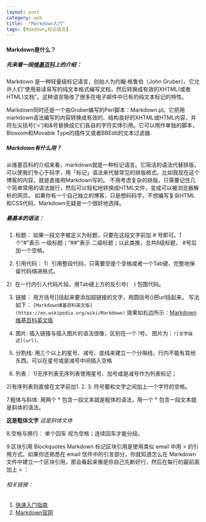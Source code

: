 ```yaml
---
layout: post
category: web
title:  "Markdown入门"
tags: [Makdown,标记语言]
---
```


#### Markdown是什么？

##### 先来看一段[维基百科](https://zh.wikipedia.org/zh-cn/Markdown)上的介绍：

Markdown 是一种轻量级标记语言，创始人为约翰·格鲁伯（John Gruber）。它允许人们“使用易读易写的纯文本格式编写文档，然后转换成有效的XHTML(或者HTML)文档”。这种语言吸收了很多在电子邮件中已有的纯文本标记的特性。

Markdown同时还是一个由Gruber编写的Perl脚本：Markdown.pl。它把用markdown语法编写的内容转换成有效的、结构良好的XHTML或HTML内容，并将左尖括号('<')和&号替换成它们各自的字符实体引用。它可以用作单独的脚本，Blosxom和Movable Type的插件又或者BBEdit的文本过滤器.


##### Markdown有什么用？
从维基百科的介绍来看，markdown就是一种标记语言。它简洁的语法代替排版，可以使我们专心于码字，用「标记」语法来代替常见的排版格式。比如我现在这个博客的内容，就是直接用Markdown写的。 不用考虑复杂的排版，只需要记住几个简单常用的语法就行，然后可以轻松地转换成HTML文件，变成可以被浏览器解析的网页。
如果你有一个自己独立的博客，只是想码码字，不想编写复杂HTML和CSS代码，Markdown无疑是一个很好地选择。

#####  最基本的语法：
1. 标题：
如果一段文字被定义为标题，只要在这段文字前加 # 号即可。1个“#”表示 一级标题；“##”表示 二级标题；以此类推，总共6级标题， #号后加一个空格。

2. 引用代码：
1）引用整段代码，只需要空是个空格或者一个Tab键，完整地保留代码缩进格式。


2）在一行内引入代码片段。用Tab键上方的反引号(`  `) 包围代码。

3. 链接：
用方括号[]括起来要添加超链接的文字，用圆括号()把url括起来。
写法如下：
`[Markdown维基百科英文版](https://en.wikipedia.org/wiki/Markdown)`
效果如右边所示：[Markdown维基百科英文版](https://en.wikipedia.org/wiki/Markdown)

4. 图片:
插入链接与插入图片的语法很像，区别在一个 !号。
图片为：`![文字描述](url)。`

5. 分割线: 
用三个以上的星号、减号、底线来建立一个分隔线，行内不能有其他东西。可以在星号或是减号中间插入空格

6. 列表：
1)无序列表无序列表使用星号、加号或是减号作为列表标记；


2)有序列表则直接在文字前加1. 2. 3. 符号要和文字之间加上一个字符的空格。

7.粗体与斜体: 
用两个 * 包含一段文本就是粗体的语法，用一个 * 包含一段文本就是斜体的语法。

**这是粗体文字**
*这是斜体文体*

8.空格与换行： 
单个回车 视为空格；连续回车才能分段。

9.区块引用 Blockquotes
Markdown 标记区块引用是使用类似 email 中用 > 的引用方式。如果你还熟悉在 email 信件中的引言部分，你就知道怎么在 Markdown 文件中建立一个区块引用，那会看起来像是你自己先断好行，然后在每行的最前面加上 > ：

###### 相关链接：
1. [快速入门指南](http://wowubuntu.com/markdown/basic.html)
2. [Markdown官网](http://daringfireball.net/projects/markdown/)